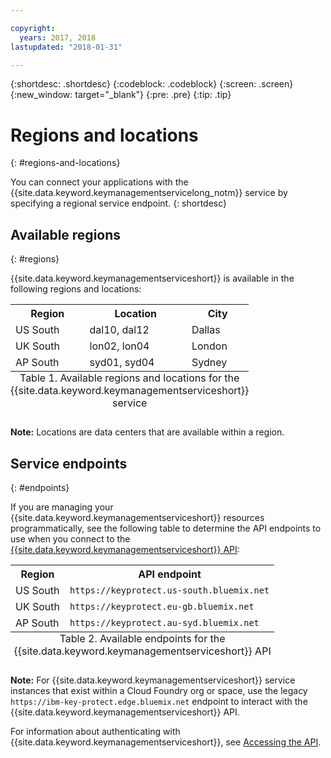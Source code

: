 ```yaml
---

copyright:
  years: 2017, 2018
lastupdated: "2018-01-31"

---
```


{:shortdesc: .shortdesc}
{:codeblock: .codeblock}
{:screen: .screen}
{:new_window: target="_blank"}
{:pre: .pre}
{:tip: .tip}

# Regions and locations
{: #regions-and-locations}

You can connect your applications with the {{site.data.keyword.keymanagementservicelong_notm}} service by specifying a regional service endpoint.
{: shortdesc}

## Available regions
{: #regions}

{{site.data.keyword.keymanagementserviceshort}} is available in the following regions and locations:

<table>
    <tr>
        <th>Region</th>
        <th>Location</th>
        <th>City</th>
    </tr>
    <tr>
        <td>US South</td>
        <td>dal10, dal12</td>
        <td>Dallas</td>
    </tr>
    <tr>
        <td>UK South</td>
        <td>lon02, lon04</td>
        <td>London</td>
    </tr>
    <tr>
        <td>AP South</td>
        <td>syd01, syd04</td>
        <td>Sydney</td>
    </tr>
    <caption style="caption-side:bottom;">Table 1. Available regions and locations for the {{site.data.keyword.keymanagementserviceshort}} service</caption>
</table>

**Note:** Locations are data centers that are available within a region.

## Service endpoints
{: #endpoints}

If you are managing your {{site.data.keyword.keymanagementserviceshort}} resources programmatically, see the following table to determine the API endpoints to use when you connect to the [{{site.data.keyword.keymanagementserviceshort}} API](https://console.ng.bluemix.net/apidocs/639): 

<table>
    <tr>
        <th>Region</th>
        <th>API endpoint</th>
    </tr>
    <tr>
        <td>US South</td>
        <td>
            <code>https://keyprotect.us-south.bluemix.net</code>
        </td>
    </tr>
    <tr>
        <td>UK South</td>
        <td>
            <code>https://keyprotect.eu-gb.bluemix.net</code>
        </td>
    </tr>
    <tr>
        <td>AP South</td>
        <td>
            <code>https://keyprotect.au-syd.bluemix.net</code>
        </td>
    </tr>
    <caption style="caption-side:bottom;">Table 2. Available endpoints for the {{site.data.keyword.keymanagementserviceshort}} API</caption>
</table>

**Note:** For {{site.data.keyword.keymanagementserviceshort}} service instances that exist within a Cloud Foundry org or space, use the legacy `https://ibm-key-protect.edge.bluemix.net` endpoint to interact with the {{site.data.keyword.keymanagementserviceshort}} API.

For information about authenticating with {{site.data.keyword.keymanagementserviceshort}}, see [Accessing the API](/docs/services/keymgmt/keyprotect_authentication.html).